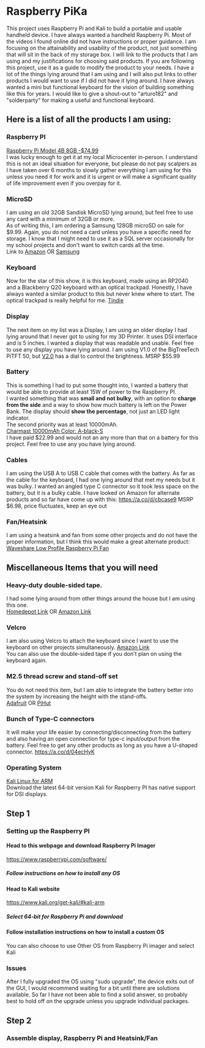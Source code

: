 # Raspberry PiKa
This project uses Raspberry Pi and Kali to build a portable and usable handheld device.
I have always wanted a handheld Raspberry Pi. Most of the videos I found online did not have instructions or proper guidance.
I am focusing on the attainability and usability of the product, not just something that will sit in the back of my storage box.
I will link to the products that I am using and my justifications for choosing said products. 
If you are following this project, use it as a guide to modify the product to your needs.
I have a lot of the things lying around that I am using and I will also put links to other products I would want to use if I did not have it lying around.
I have always wanted a mini but functional keyboard for the vision of building something like this for years. I would like to give a shout-out to "arturo182" and "solderparty" for making a useful and functional keyboard.
## Here is a list of all the products I am using:
### Raspberry PI
[Raspberry Pi Model 4B 8GB -$74.99](https://www.microcenter.com/product/622539/raspberry-pi-4-model-b-8gb-ddr4)
<br> I was lucky enough to get it at my local Microcenter in-person. I understand this is not an ideal situation for everyone, but please do not pay scalpers as I have taken over 6 months to slowly gather everything I am using for this unless you need it for work and it is urgent or will make a significant quality of life improvement even if you overpay for it.
### MicroSD
I am using an old 32GB Sandisk MicroSD lying around, but feel free to use any card with a minimum of 32GB or more.
<br> As of writing this, I am ordering a Samsung 128GB microSD on sale for $9.99. Again, you do not need a card unless you have a specific need for storage.  I know that I might need to use it as a SQL server occasionally for my school projects and don't want to switch cards all the time.
<br> Link to [Amazon](https://a.co/d/dxx30yz) OR [Samsung](https://www.samsung.com/us/computing/memory-storage/memory-cards/evo-select-adapter-microsdxc-64gb-mb-me64ka-am/)
### Keyboard
Now for the star of this show, it is this keyboard, made using an RP2040 and a Blackberry Q20 keyboard with an optical trackpad.
Honestly, I have always wanted a similar product to this but never knew where to start.
The optical trackpad is really helpful for me. [Tindie](https://www.tindie.com/products/arturo182/bb-q20-keyboard-with-trackpad-usbi2cpmod/)
### Display
The next item on my list was a Display, I am using an older display I had lying around that I never got to using for my 3D Printer. It uses DSI interface and is 5 inches. I wanted a display that was readable and usable. Feel free to use any display you have lying around. 
I am using V1.0 of the BigTreeTech PiTFT 50, but [V2.0](https://a.co/d/6j7Bko6) has a dial to control the brightness. MSRP $55.99
### Battery
This is something I had to put some thought into, I wanted a battery that would be able to provide at least 15W of power to the Raspberry PI.
<br>I wanted something that was **small and not bulky**, with an option to **charge from the side** and a way to show how much battery is left on the Power Bank. The display should **show the percentage**, not just an LED light indicator.
<br>The second priority was at least 10000mAh.
<br>[Charmast 10000mAh Color: A-black-S](https://a.co/d/7jbVRtt)
<br>I have paid $22.99 and would not an any more than that on a battery for this project.
Feel free to use any you have lying around.
### Cables
I am using the USB A to USB C cable that comes with the battery. As far as the cable for the keyboard, I had one lying around that met my needs but it was bulky.
I wanted an angled type C connector so it took less space on the battery, but it is a bulky cable. I have looked on Amazon for alternate products and so far have come up with this:
https://a.co/d/cbcase9
MSRP $6.98, price fluctuates, keep an eye out
### Fan/Heatsink
I am using a heatsink and fan from some other projects and do not have the proper information, but I think this would make a great alternate product:
<br> [Waveshare Low Profile Raspberry Pi Fan](https://www.waveshare.com/product/raspberry-pi/accessories/pi-fan-3007.htm)
## Miscellaneous Items that you will need
### Heavy-duty double-sided tape. 
I had some lying around from other things around the house but I am using this one.
<br> [Homedepot Link](https://www.homedepot.com/p/Scotch-1-in-x-11-1-yds-Permanent-Double-Sided-Extreme-Mounting-Tape-414-LONGDC/205507375) OR [Amazon Link](https://a.co/d/e8iKDo5)
### Velcro
I am also using Velcro to attach the keyboard since I want to use the keyboard on other projects simultaneously.
[Amazon Link](https://a.co/d/hCOx3E4)
<br> You can also use the double-sided tape if you don't plan on using the keyboard again.
### M2.5 thread screw and stand-off set
You do not need this item, but I am able to integrate the battery better into the system by increasing the height with the stand-offs.
<br> [Adafruit](https://www.adafruit.com/product/3299) OR [PiHut](https://thepihut.com/products/adafruit-black-nylon-screw-and-stand-off-set-m2-5-thread)
### Bunch of Type-C connectors
It will make your life easier by connecting/disconnecting from the battery and also having an open connection for type-c input/output from the battery.
Feel free to get any other products as long as you have a U-shaped connector.
https://a.co/d/04ecHyK
### Operating System
[Kali Linux for ARM](https://www.kali.org/get-kali/#kali-arm)
<br> Download the latest 64-bit version
Kali for Raspberry PI has native support for DSI displays.


## Step 1
### Setting up the Raspberry PI
#### Head to this webpage and download Raspberry Pi Imager
https://www.raspberrypi.com/software/
##### Follow instructions on how to install any OS
#### Head to Kali website
https://www.kali.org/get-kali/#kali-arm
##### Select 64-bit for Raspberry Pi and download
#### Follow installation instructions on how to install a custom OS
You can also choose to use Other OS from Raspberry Pi imager and select Kali
### Issues
After I fully upgraded the OS using "sudo upgrade", the device exits out of the GUI, I would recommend waiting for a bit until there are solutions available. So far I have not been able to find a solid answer, so probably best to hold off on the upgrade unless you upgrade individual packages.

## Step 2 
### Assemble display, Raspberry Pi and Heatsink/Fan
